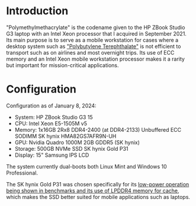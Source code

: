 
# Introduction
"Polymethylmethacrylate" is the codename given to the HP ZBook Studio G3 laptop with an Intel Xeon processor that I acquired in September 2021. Its main purpose is to serve as a mobile workstation for cases where a desktop system such as ["Polybutylene Terephthalate"](../pc_pbt/) is not efficient to transport such as on airlines and most overnight trips. Its use of ECC memory and an Intel Xeon mobile workstation processor makes it a rarity but important for mission-critical applications.

# Configuration

Configuration as of January 8, 2024:

- System: HP ZBook Studio G3 15
- CPU: Intel Xeon E5-1505M v5
- Memory: 1x16GB 2Rx8 DDR4-2400 (at DDR4-2133) Unbuffered ECC SODIMM SK hynix HMA82GS7AFR9N-UH
- GPU: Nvidia Quadro 1000M 2GB GDDR5 (SK hynix)
- Storage: 500GB NVMe SSD SK hynix Gold P31
- Display: 15" Samsung IPS LCD

The system currently dual-boots both Linux Mint and Windows 10 Professional.

The SK hynix Gold P31 was chosen specifically for its [low-power operation being shown in benchmarks and its use of LPDDR4 memory for cache](https://www.tomshardware.com/reviews/sk-hynix-gold-p31-m2-nvme-ssd-review/2), which makes the SSD better suited for mobile applications such as laptops.